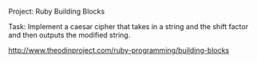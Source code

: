 Project: Ruby Building Blocks

Task:
Implement a caesar cipher that takes in a string and the shift factor and then outputs the modified string.

http://www.theodinproject.com/ruby-programming/building-blocks